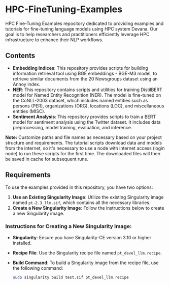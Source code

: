 # HPC-FineTuning-Examples
HPC Fine-Tuning Examples repository dedicated to providing examples and tutorials for fine-tuning language models using HPC system Devana.
Our goal is to help researchers and practitioners efficiently leverage HPC infrastructure to enhance their NLP workflows.

## Contents
- **Embedding Indices**: This repository provides scripts for building information retrieval tool using BGE embeddings - BGE-M3 model, to retrieve similar documents from the 20 Newsgroups dataset using an Annoy index.
- **NER**: This repository contains scripts and utilities for training DistilBERT model for Named Entity Recognition (NER). The model is fine-tuned on the CoNLL-2003 dataset, which includes named entities such as persons (PER), organizations (ORG), locations (LOC), and miscellaneous entities (MISC).
- **Sentiment Analysis**: This repository provides scripts to train a BERT model for sentiment analysis using the Twitter dataset. It includes data preprocessing, model training, evaluation, and inference.

**Note:** Customize paths and file names as necessary based on your project structure and requirements.
The tutorial scripts download data and models from the internet, so it's necessary to use a node with internet access (login node) to run these scripts for the first time. The downloaded files will then be saved in cache for subsequent runs.

## Requirements

To use the examples provided in this repository, you have two options:

1. **Use an Existing Singularity Image**: Utilize the existing Singularity image named `pt-2.3_llm.sif`, which contains all the necessary libraries.
2. **Create a New Singularity Image**: Follow the instructions below to create a new Singularity image.

### Instructions for Creating a New Singularity Image:

- **Singularity**: Ensure you have Singularity-CE version 3.10 or higher installed.
- **Recipe File**: Use the Singularity recipe file named `pt_devel_llm.recipe`.
- **Build Command**: To build a Singularity image from the recipe file, use the following command:

  ```sh
  sudo singularity build test.sif pt_devel_llm.recipe